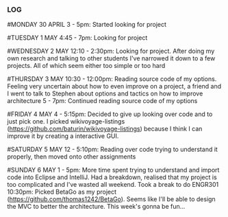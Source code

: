 ### LOG


#MONDAY 30 APRIL
3 - 5pm: Started looking for project


#TUESDAY 1 MAY
4:45 - 7pm: Looking for project


#WEDNESDAY 2 MAY
12:10 - 2:30pm: Looking for project. After doing my own research and talking to other students I've narrowed it down to a few projects. All of which seem either too simple or too hard


#THURSDAY 3 MAY
10:30 - 12:00pm: Reading source code of my options. Feeling very uncertain about how to even improve on a project, a friend and I went to talk to Stephen about options and tactics on how to improve architecture
5 - 7pm: Continued reading source code of my options


#FRIDAY 4 MAY
4 - 5:15pm: Decided to give up looking over code and to just pick one. I picked wikivoyage-listings (https://github.com/baturin/wikivoyage-listings) because I think I can improve it by creating a interactive GUI.


#SATURDAY 5 MAY
12 - 5:10pm: Reading over code trying to understand it properly, then moved onto other assignments


#SUNDAY 6 MAY
1 - 5pm: More time spent trying to understand and import code into Eclipse and IntelliJ. Had a breakdown, realised that my project is too complicated and I've wasted all weekend. Took a break to do ENGR301
10:30pm: Picked BetaGo as my project (https://github.com/thomas1242/BetaGo). Seems like I'll be able to design the MVC to better the architecture. This week's gonna be fun...
